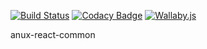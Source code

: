 [![Build Status](https://travis-ci.com/Anupheaus/anux-react-utils.svg?branch=master)](https://travis-ci.com/Anupheaus/anux-react-utils)
[![Codacy Badge](https://api.codacy.com/project/badge/Grade/fd1bdf5e2d81475fac8fbbf2976a9966)](https://www.codacy.com/app/Anupheaus/anux-react-utils?utm_source=github.com&amp;utm_medium=referral&amp;utm_content=Anupheaus/anux-react-utils&amp;utm_campaign=Badge_Grade)
[![Wallaby.js](https://img.shields.io/badge/wallaby.js-configured-green.svg)](https://wallabyjs.com)

anux-react-common
